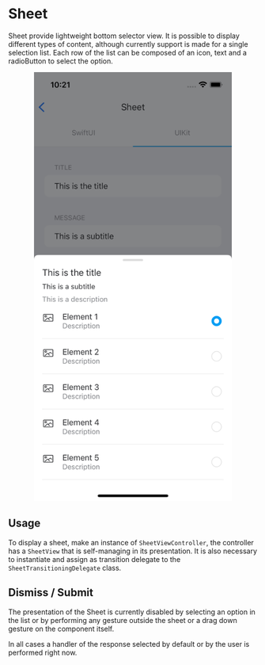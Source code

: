 #  Sheet

Sheet provide lightweight bottom selector view. It is possible to display different types of content, although currently support is made for a single selection list. Each row of the list can be composed of an icon, text and a radioButton to select the option.

<p align="center">
<img width="400" alt="portfolio_view" src="./docs/images/list-single-selection.png">
</p>

## Usage

To display a sheet, make an instance of `SheetViewController`, the controller has a `SheetView` that is self-managing in its presentation. It is also necessary to instantiate and assign as transition delegate to the `SheetTransitioningDelegate` class.

## Dismiss / Submit

The presentation of the Sheet is currently disabled by selecting an option in the list or by performing any gesture outside the sheet or a drag down gesture on the component itself. 

In all cases a handler of the response selected by default or by the user is performed right now.

